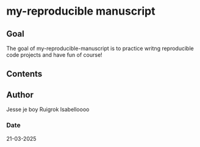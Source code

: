 # my-reproducible manuscript

<!-- badges: start -->
<!-- badges: end -->

## Goal
The goal of my-reproducible-manuscript is to practice writng reproducible code projects and have fun of course!

## Contents

## Author
Jesse je boy Ruigrok
Isabelloooo

### Date
21-03-2025

